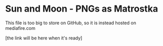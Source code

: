 # Sun and Moon - PNGs as Matrostka
This file is too big to store on GitHub, so it is instead hosted on mediafire.com

[the link will be here when it's ready]